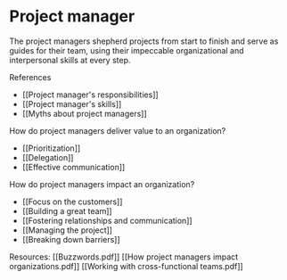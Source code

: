# Project manager

The project managers shepherd projects from start to finish and serve as guides for their team, using their impeccable organizational and interpersonal skills at every step.

References
- [[Project manager's responsibilities]]
- [[Project manager's  skills]]
- [[Myths about project managers]]

How do project managers deliver value to an organization?
- [[Prioritization]]
- [[Delegation]]
- [[Effective communication]]

How do project managers impact an organization?
- [[Focus on the customers]]
- [[Building a great team]]
- [[Fostering relationships and communication]]
- [[Managing the project]]
- [[Breaking down barriers]]

Resources:
[[Buzzwords.pdf]]
[[How project managers impact organizations.pdf]]
[[Working with cross-functional teams.pdf]]